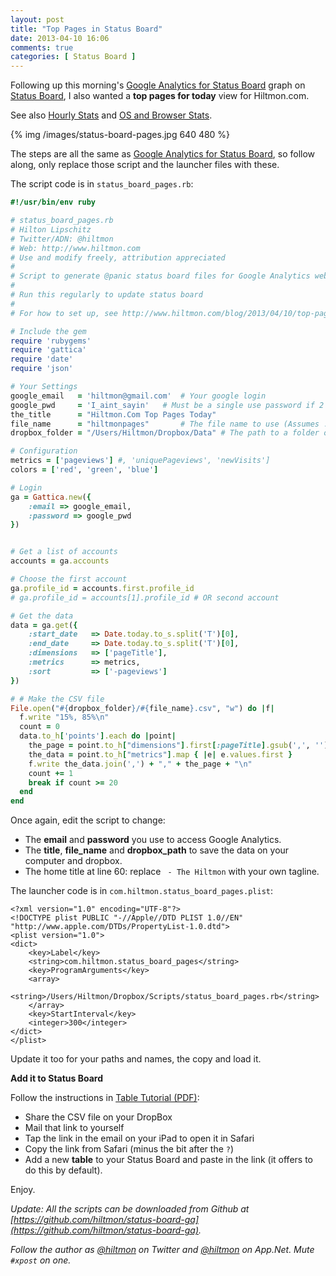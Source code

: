 ```yaml
---
layout: post
title: "Top Pages in Status Board"
date: 2013-04-10 16:06
comments: true
categories: [ Status Board ]
---
```


Following up this morning's [Google Analytics for Status Board](http://www.hiltmon.com/blog/2013/04/10/google-analytics-for-status-board/) graph on [Status Board](https://itunes.apple.com/us/app/status-board/id449955536?mt=8&uo=4&at=10l894), I also wanted a **top pages for today** view for Hiltmon.com.

<span class="light">See also [Hourly Stats](http://www.hiltmon.com/blog/2013/04/15/hourly-analytics-for-status-board/) and [OS and Browser Stats](http://www.hiltmon.com/blog/2013/04/17/add-ga-os-and-browser-to-status-board/).</span>

{% img /images/status-board-pages.jpg 640 480 %}

The steps are all the same as [Google Analytics for Status Board](http://www.hiltmon.com/blog/2013/04/10/google-analytics-for-status-board/), so follow along, only replace those script and the launcher files with these.

The script code is in `status_board_pages.rb`:

``` ruby
#!/usr/bin/env ruby

# status_board_pages.rb
# Hilton Lipschitz
# Twitter/ADN: @hiltmon 
# Web: http://www.hiltmon.com
# Use and modify freely, attribution appreciated
#
# Script to generate @panic status board files for Google Analytics web stats
#
# Run this regularly to update status board
#
# For how to set up, see http://www.hiltmon.com/blog/2013/04/10/top-pages-in-status-board/

# Include the gem
require 'rubygems'
require 'gattica'
require 'date'
require 'json'

# Your Settings
google_email   = 'hiltmon@gmail.com'  # Your google login
google_pwd     = 'I_aint_sayin'   # Must be a single use password if 2 factor is set up
the_title      = "Hiltmon.Com Top Pages Today"
file_name      = "hiltmonpages"       # The file name to use (Assumes .CSV)
dropbox_folder = "/Users/Hiltmon/Dropbox/Data" # The path to a folder on your local DropBox

# Configuration
metrics = ['pageviews'] #, 'uniquePageviews', 'newVisits']
colors = ['red', 'green', 'blue']

# Login
ga = Gattica.new({ 
    :email => google_email, 
    :password => google_pwd
})


# Get a list of accounts
accounts = ga.accounts

# Choose the first account
ga.profile_id = accounts.first.profile_id
# ga.profile_id = accounts[1].profile_id # OR second account

# Get the data
data = ga.get({ 
    :start_date   => Date.today.to_s.split('T')[0],
    :end_date     => Date.today.to_s.split('T')[0],
    :dimensions   => ['pageTitle'],
    :metrics      => metrics,
    :sort         => ['-pageviews']
})

# # Make the CSV file
File.open("#{dropbox_folder}/#{file_name}.csv", "w") do |f|
  f.write "15%, 85%\n"
  count = 0
  data.to_h['points'].each do |point|
    the_page = point.to_h["dimensions"].first[:pageTitle].gsub(',', '').gsub(' - The Hiltmon', '')
    the_data = point.to_h["metrics"].map { |e| e.values.first }
    f.write the_data.join(',') + "," + the_page + "\n"
    count += 1
    break if count >= 20
  end
end
```

Once again, edit the script to change:

* The **email** and **password** you use to access Google Analytics.
* The **title**, **file_name** and **dropbox_path** to save the data on your computer and dropbox.
* The home title at line 60: replace ` - The Hiltmon` with your own tagline.

The launcher code is in `com.hiltmon.status_board_pages.plist`:

```
<?xml version="1.0" encoding="UTF-8"?>
<!DOCTYPE plist PUBLIC "-//Apple//DTD PLIST 1.0//EN" "http://www.apple.com/DTDs/PropertyList-1.0.dtd">
<plist version="1.0">
<dict>
    <key>Label</key>
    <string>com.hiltmon.status_board_pages</string>
    <key>ProgramArguments</key>
    <array>
        <string>/Users/Hiltmon/Dropbox/Scripts/status_board_pages.rb</string>
    </array>
    <key>StartInterval</key>
    <integer>300</integer>
</dict>
</plist>
```

Update it too for your paths and names, the copy and load it.

**Add it to Status Board**

Follow the instructions in [Table Tutorial (PDF)](http://www.panic.com/statusboard/docs/table_tutorial.pdf):

* Share the CSV file on your DropBox
* Mail that link to yourself
* Tap the link in the email on your iPad to open it in Safari
* Copy the link from Safari (minus the bit after the `?`)
* Add a new **table** to your Status Board and paste in the link (it offers to do this by default).

Enjoy.

*Update: All the scripts can be downloaded from Github at [https://github.com/hiltmon/status-board-ga](https://github.com/hiltmon/status-board-ga).*

*Follow the author as [@hiltmon](http://twitter.com/hiltmon) on Twitter and [@hiltmon](http://alpha.app.net/hiltmon) on App.Net. Mute `#xpost` on one.*


